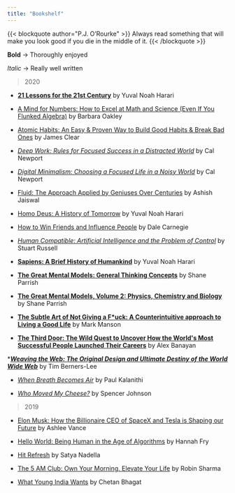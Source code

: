```yaml
---
title: "Bookshelf"
---
```


{{< blockquote author="P.J. O’Rourke" >}}
Always read something that will make you look good if you die in the middle of it.
{{< /blockquote >}}

**Bold** -> Thoroughly enjoyed

*Italic* -> Really well written

> 2020

* [**21 Lessons for the 21st Century**](https://www.goodreads.com/book/show/38820046-21-lessons-for-the-21st-century?from_search=true&from_srp=true&qid=CzNjcdJqOe&rank=1) by Yuval Noah Harari

* [A Mind for Numbers: How to Excel at Math and Science (Even If You Flunked Algebra)](https://www.goodreads.com/book/show/18693655-a-mind-for-numbers?from_search=true&from_srp=true&qid=aOhNAQ5Ud3&rank=1) by Barbara Oakley

* [Atomic Habits: An Easy & Proven Way to Build Good Habits & Break Bad Ones](https://www.goodreads.com/book/show/40121378-atomic-habits) by James Clear

* [*Deep Work: Rules for Focused Success in a Distracted World*](https://www.goodreads.com/book/show/25744928-deep-work?from_search=true&from_srp=true&qid=XBiYF9z1Dp&rank=1) by Cal Newport

* [*Digital Minimalism: Choosing a Focused Life in a Noisy World*](https://www.goodreads.com/book/show/40672036-digital-minimalism?from_search=true&from_srp=true&qid=nBh8VbUviA&rank=1) by Cal Newport

* [Fluid: The Approach Applied by Geniuses Over Centuries](https://www.goodreads.com/book/show/41815475-fluid?from_search=true&from_srp=true&qid=Qjbc9bnYGq&rank=1) by Ashish Jaiswal 

* [Homo Deus: A History of Tomorrow](https://www.goodreads.com/book/show/31138556-homo-deus?from_search=true&from_srp=true&qid=AudhmE4LHR&rank=1) by Yuval Noah Harari

* [How to Win Friends and Influence People](https://www.goodreads.com/book/show/4865.How_to_Win_Friends_and_Influence_People?from_search=true&from_srp=true&qid=r0gyfAtilU&rank=1) by Dale Carnegie 

* [*Human Compatible: Artificial Intelligence and the Problem of Control*](https://www.goodreads.com/book/show/44767248-human-compatible?from_search=true&from_srp=true&qid=nvxj26sDkF&rank=1) by Stuart Russell

* [**Sapiens: A Brief History of Humankind**](https://www.goodreads.com/book/show/23692271-sapiens?from_search=true&from_srp=true&qid=N72ZGKEg8d&rank=1) by Yuval Noah Harari

* [**The Great Mental Models: General Thinking Concepts**](https://www.goodreads.com/book/show/44245196-the-great-mental-models?from_search=true&from_srp=true&qid=6fk5qNYlXt&rank=1) by Shane Parrish

* [**The Great Mental Models, Volume 2: Physics, Chemistry and Biology**](https://www.goodreads.com/book/show/52200318-the-great-mental-models-volume-2?from_search=true&from_srp=true&qid=IqfxbxN2Iw&rank=2) by Shane Parrish

* [**The Subtle Art of Not Giving a F*uck: A Counterintuitive approach to Living a Good Life**](https://www.goodreads.com/book/show/39288400-the-subtle-art-of-not-giving-a-f-uck?from_search=true&from_srp=true&qid=iL25SIv3XV&rank=1) by Mark Manson

* [**The Third Door: The Wild Quest to Uncover How the World's Most Successful People Launched Their Careers**](https://www.goodreads.com/book/show/36739769-the-third-door?from_search=true&from_srp=true&qid=4gecFqxNlU&rank=3) by Alex Banayan

*[**_Weaving the Web: The Original Design and Ultimate Destiny of the World Wide Web_**](https://www.goodreads.com/book/show/821987.Weaving_the_Web?from_search=true&from_srp=true&qid=y5dZ8dnZ4z&rank=1) by Tim Berners-Lee

* [*When Breath Becomes Air*](https://www.goodreads.com/book/show/25899336-when-breath-becomes-air?from_search=true&from_srp=true&qid=XB6WzqXD0Q&rank=1) by Paul Kalanithi

* [*Who Moved My Cheese?*](https://www.goodreads.com/book/show/4894.Who_Moved_My_Cheese_?from_search=true&from_srp=true&qid=gkqEkbCXk6&rank=1) by Spencer Johnson



> 2019

* [Elon Musk: How the Billionaire CEO of SpaceX and Tesla is Shaping our Future](https://www.goodreads.com/book/show/25563103-elon-musk?ac=1&from_search=true&qid=BQasepZe3F&rank=1) by Ashlee Vance 

* [Hello World: Being Human in the Age of Algorithms](https://www.goodreads.com/book/show/38212157-hello-world?from_search=true&from_srp=true&qid=B24IJ6DZNY&rank=1) by Hannah Fry

* [Hit Refresh](https://www.goodreads.com/book/show/30835567-hit-refresh?from_search=true&from_srp=true&qid=iUVYAnUZ3S&rank=1) by Satya Nadella

* [The 5 AM Club: Own Your Morning. Elevate Your Life](https://www.goodreads.com/book/show/37502596-the-5-am-club?from_search=true&from_srp=true&qid=96jW6MDbBf&rank=3) by Robin Sharma

* [What Young India Wants](https://www.goodreads.com/book/show/15743828-what-young-india-wants?from_search=true&from_srp=true&qid=yTtIwecix6&rank=1) by Chetan Bhagat






